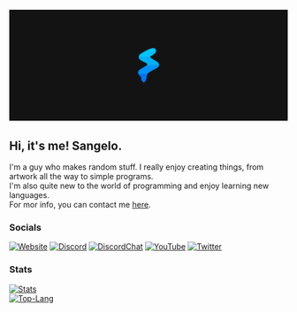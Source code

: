 [![LogoBanner](https://raw.githubusercontent.com/SangeloDev/SangeloDev/main/Banner%20Dark%206818x2727.png)](https://sangelo.space)

## Hi, it's me! Sangelo.
I'm a guy who makes random stuff. I really enjoy creating things, from artwork all the way to simple programs.<br/>I'm also quite new to the world of programming and enjoy learning new languages.</br>For mor info, you can contact me [here](mailto:contact@sangelo.space).
  
### Socials
[![Website](https://img.shields.io/badge/website-sangelo.space-00B1FA)](https://sangelo.space) [![Discord](https://img.shields.io/badge/Discord-Sangelo%230089-6E85D3)](https://dsc.bio/sangelo) [![DiscordChat](https://img.shields.io/discord/533012823106781185?color=6E85D3&logo=Discord)](https://sangelo.space/discord) [![YouTube](https://img.shields.io/youtube/channel/subscribers/UCeaxiuBnI6mP6LveIyZao5A?label=YouTube)](https://bit.do/SangeloYT) [![Twitter](https://img.shields.io/twitter/follow/sangeloslime?label=Twitter&style=social)](https://twitter.com/SangeloSlime)

### Stats
[![Stats](https://github-readme-stats.vercel.app/api?username=sangelodev&title_color=00B1FA&bg_color=131313&text_color=ffffff&icon_color=0075F7&show_icons=true&hide_border=true&custom_title=Sangelo's%20Stats)](https://github.com/SangeloDev)<br/>[![Top-Lang](https://github-readme-stats.vercel.app/api/top-langs/?username=sangelodev&title_color=00B1FA&bg_color=131313&text_color=ffffff&icon_color=0075F7&show_icons=true&hide_border=true&custom_title=Most%20Used%20Languages)](https://github.com/SangeloDev)
